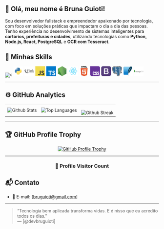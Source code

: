 ## 💜 Olá, meu nome é Bruna Guioti!

Sou desenvolvedor fullstack e empreendedor apaixonado por tecnologia, com foco em soluções práticas que impactam o dia a dia das pessoas. Tenho experiência no desenvolvimento de sistemas inteligentes para **cartórios, prefeituras e cidades**, utilizando tecnologias como **Python, Node.js, React, PostgreSQL** e **OCR com Tesseract**.

## 🚀 Minhas Skills

<code><img height="32" src="https://cdn.iconscout.com/icon/free/png-512/c-programming-569564.png" alt="c"/></code>
<code><img height="32" src="https://raw.githubusercontent.com/github/explore/master/topics/python/python.png" alt="Python"/></code>
<code><img height="32" src="https://raw.githubusercontent.com/github/explore/master/topics/flask/flask.png" alt="Flask"/></code>
<code><img height="32" src="https://raw.githubusercontent.com/github/explore/master/topics/javascript/javascript.png" alt="Javascript"/></code>
<code><img height="32" src="https://raw.githubusercontent.com/github/explore/master/topics/typescript/typescript.png" alt="Typescript"/></code>
<code><img height="32" src="https://raw.githubusercontent.com/github/explore/master/topics/nodejs/nodejs.png" alt="Node.js"/></code>
<code><img height="32" src="https://raw.githubusercontent.com/github/explore/master/topics/react/react.png" alt="React"/></code>
<code><img height="32" src="https://raw.githubusercontent.com/github/explore/master/topics/html/html.png" alt="HTML"/></code>
<code><img height="32" src="https://raw.githubusercontent.com/github/explore/master/topics/css/css.png" alt="CSS"/></code>
<code><img height="32" src="https://raw.githubusercontent.com/github/explore/master/topics/bootstrap/bootstrap.png" alt="Bootstrap"/></code>
<code><img height="32" src="https://raw.githubusercontent.com/github/explore/master/topics/postgresql/postgresql.png" alt="PostgreSQL"/></code>
<code><img height="32" src="https://raw.githubusercontent.com/github/explore/master/topics/sqlite/sqlite.png" alt="SQLite"/></code>
<code><img height="32" src="https://raw.githubusercontent.com/github/explore/master/topics/mongodb/mongodb.png" alt="MongoDB"/></code>

---

## ⚙️ GitHub Analytics

<table>
  <tr>
    <td>
      <img
        align="left"
        src="https://github-readme-stats.vercel.app/api?username=bruguioti&theme=dark&hide_border=false&include_all_commits=true"
        alt="Github Stats"
      />
    </td>
    <td>
      <img
        align="left"
        src="https://github-readme-stats.vercel.app/api/top-langs/?username=bruguioti&theme=dark&hide_border=false&include_all_commits=true&count_private=true&layout=compact"
        alt="Top Languages"
      />
    </td>
    <td>
      <br />
      <img
        align="left"
        src="https://github-readme-streak-stats.herokuapp.com/?user=bruguioti&theme=dark&hide_border=false"
        alt="Github Streak"
      />
    </td>
  </tr>
</table>

---

## 🏆 GitHub Profile Trophy

<p align="center">
  <a href="https://github.com/ryo-ma/github-profile-trophy" title="GitHub Profile Trophy">
    <img
      width="800"
      src="https://github-profile-trophy.vercel.app/?username=bruguioti&column=8&theme=darkhub&no-frame=true&no-bg=true"
      alt="GitHub Profile Trophy"
    />
  </a>
</p>

---

<div align="center">
  <h3><b>📍 Profile Visitor Count</b></h3>
</div>




## 📬 Contato

- 📧 E-mail: [bruguioti@gmail.com]  


---

> “Tecnologia bem aplicada transforma vidas. E é nisso que eu acredito todos os dias.”  
> — [@devbruguioti]


